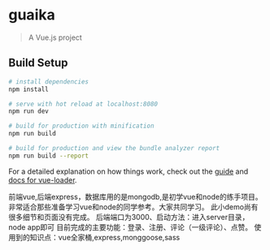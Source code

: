# guaika

> A Vue.js project

## Build Setup

``` bash
# install dependencies
npm install

# serve with hot reload at localhost:8080
npm run dev

# build for production with minification
npm run build

# build for production and view the bundle analyzer report
npm run build --report
```

For a detailed explanation on how things work, check out the [guide](http://vuejs-templates.github.io/webpack/) and [docs for vue-loader](http://vuejs.github.io/vue-loader).

前端vue,后端express，数据库用的是mongodb,是初学vue和node的练手项目。非常适合那些准备学习vue和node的同学参考。大家共同学习。
此小demo尚有很多细节和页面没有完成。
后端端口为3000、启动方法：进入server目录，node app即可
目前完成的主要功能：登录、注册、评论（一级评论）、点赞。
使用到的知识点：vue全家桶,express,monggoose,sass
